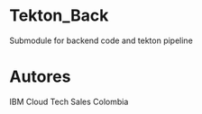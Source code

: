 # Tekton_Back
Submodule for backend code and tekton pipeline

# Autores

IBM Cloud Tech Sales Colombia
